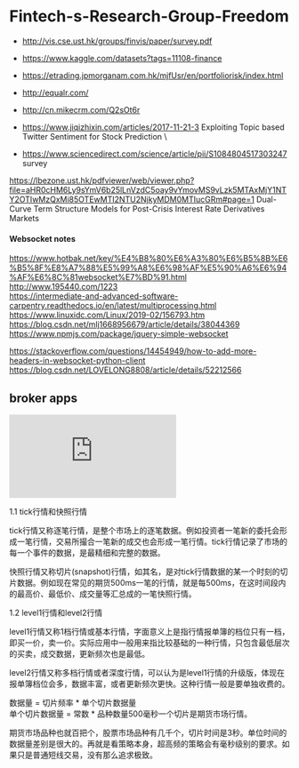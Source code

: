 # Fintech-s-Research-Group-Freedom
- http://vis.cse.ust.hk/groups/finvis/paper/survey.pdf <bar>
- https://www.kaggle.com/datasets?tags=11108-finance  <bar>
- https://etrading.jpmorganam.com.hk/mjfUsr/en/portfoliorisk/index.html
 - http://equalr.com/ 
  - http://cn.mikecrm.com/Q2sOt6r <bar>
 
 - https://www.jiqizhixin.com/articles/2017-11-21-3
 Exploiting Topic based Twitter Sentiment for Stock Prediction \
 
- https://www.sciencedirect.com/science/article/pii/S1084804517303247 survey   


https://lbezone.ust.hk/pdfviewer/web/viewer.php?file=aHR0cHM6Ly9sYmV6b25lLnVzdC5oay9vYmovMS9vLzk5MTAxMjY1NTY2OTIwMzQxMi85OTEwMTI2NTU2NjkyMDM0MTIucGRm#page=1  Dual-Curve Term Structure Models for Post-Crisis Interest Rate Derivatives Markets      



#### Websocket notes   
https://www.hotbak.net/key/%E4%B8%80%E6%A3%80%E6%B5%8B%E6%B5%8F%E8%A7%88%E5%99%A8%E6%98%AF%E5%90%A6%E6%94%AF%E6%8C%81websocket%E7%BD%91.html    
http://www.195440.com/1223             
https://intermediate-and-advanced-software-carpentry.readthedocs.io/en/latest/multiprocessing.html    
https://www.linuxidc.com/Linux/2019-02/156793.htm         
https://blog.csdn.net/mlj1668956679/article/details/38044369         
https://www.npmjs.com/package/jquery-simple-websocket     

https://stackoverflow.com/questions/14454949/how-to-add-more-headers-in-websocket-python-client   
https://blog.csdn.net/LOVELONG8808/article/details/52212566       
   
## broker apps 
![南华](https://www.nanhua.net/nanhuatech/download/PythonGo%E7%AD%96%E7%95%A5%E5%BC%80%E5%8F%91%E6%96%87%E6%A1%A3_Ver20180816.pdf)  

1.1 tick行情和快照行情    

tick行情又称逐笔行情，是整个市场上的逐笔数据。例如投资者一笔新的委托会形成一笔行情，交易所撮合一笔新的成交也会形成一笔行情。tick行情记录了市场的每一个事件的数据，是最精细和完整的数据。   

快照行情又称切片(snapshot)行情，如其名，是对tick行情数据的某一个时刻的切片数据。例如现在常见的期货500ms一笔的行情，就是每500ms，在这时间段内的最高价、最低价、成交量等汇总成的一笔快照行情。  

1.2 level1行情和level2行情   

level1行情又称1档行情或基本行情，字面意义上是指行情报单簿的档位只有一档，即买一价，卖一价。实际应用中一般用来指比较基础的一种行情，只包含最低层次的买卖，成交数据，更新频次也是最低。   
    
level2行情又称多档行情或者深度行情，可以认为是level1行情的升级版，体现在报单簿档位会多，数据丰富，或者更新频次更快。这种行情一般是要单独收费的。        

数据量 = 切片频率 * 单个切片数据量    
单个切片数据量 = 常数 * 品种数量500毫秒一个切片是期货市场行情。      

期货市场品种也就百把个，股票市场品种有几千个，切片时间是3秒。单位时间的数据量差别是很大的。再就是看策略本身，超高频的策略会有毫秒级别的要求。如果只是普通短线交易，没有那么追求极致。        




